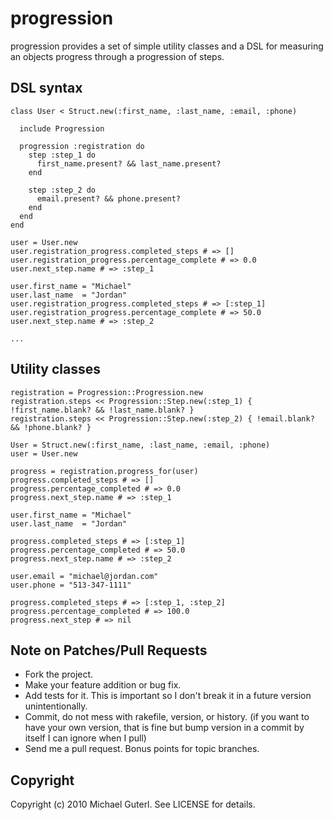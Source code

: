 # progression

progression provides a set of simple utility classes and a DSL for
measuring an objects progress through a progression of steps.

## DSL syntax

    class User < Struct.new(:first_name, :last_name, :email, :phone)

      include Progression

      progression :registration do
        step :step_1 do
          first_name.present? && last_name.present?
        end

        step :step_2 do
          email.present? && phone.present?
        end
      end
    end

    user = User.new
    user.registration_progress.completed_steps # => []
    user.registration_progress.percentage_complete # => 0.0
    user.next_step.name # => :step_1

    user.first_name = "Michael"
    user.last_name  = "Jordan"
    user.registration_progress.completed_steps # => [:step_1]
    user.registration_progress.percentage_complete # => 50.0
    user.next_step.name # => :step_2

    ...


## Utility classes

    registration = Progression::Progression.new
    registration.steps << Progression::Step.new(:step_1) { !first_name.blank? && !last_name.blank? }
    registration.steps << Progression::Step.new(:step_2) { !email.blank? && !phone.blank? }

    User = Struct.new(:first_name, :last_name, :email, :phone)
    user = User.new

    progress = registration.progress_for(user)
    progress.completed_steps # => []
    progress.percentage_completed # => 0.0
    progress.next_step.name # => :step_1

    user.first_name = "Michael"
    user.last_name  = "Jordan"

    progress.completed_steps # => [:step_1]
    progress.percentage_completed # => 50.0
    progress.next_step.name # => :step_2

    user.email = "michael@jordan.com"
    user.phone = "513-347-1111"

    progress.completed_steps # => [:step_1, :step_2]
    progress.percentage_completed # => 100.0
    progress.next_step # => nil

## Note on Patches/Pull Requests

* Fork the project.
* Make your feature addition or bug fix.
* Add tests for it. This is important so I don't break it in a
  future version unintentionally.
* Commit, do not mess with rakefile, version, or history.
  (if you want to have your own version, that is fine but bump version in a commit by itself I can ignore when I pull)
* Send me a pull request. Bonus points for topic branches.

## Copyright

Copyright (c) 2010 Michael Guterl. See LICENSE for details.
